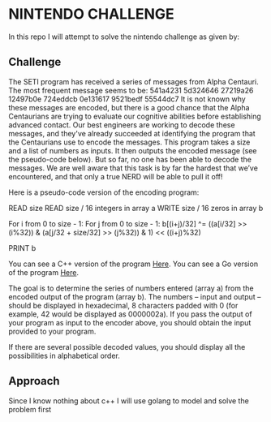 # NINTENDO CHALLENGE

In this repo I will attempt to solve the nintendo challenge as given by:

## Challenge

The SETI program has received a series of messages from Alpha Centauri. The most frequent message seems to be: 541a4231 5d324646 27219a26 12497b0e 724eddcb 0e131617 9521bedf 55544dc7
It is not known why these messages are encoded, but there is a good chance that the Alpha Centaurians are trying to evaluate our cognitive abilities before establishing advanced contact.
Our best engineers are working to decode these messages, and they've already succeeded at identifying the program that the Centaurians use to encode the messages. This program takes a size and a list of numbers as inputs. It then outputs the encoded message (see the pseudo-code below).
But so far, no one has been able to decode the messages. We are well aware that this task is by far the hardest that we’ve encountered, and that only a true NERD will be able to pull it off!

Here is a pseudo-code version of the encoding program:
 
READ size
READ size / 16 integers in array a
WRITE size / 16 zeros in array b

For i from 0 to size - 1:
    For j from 0 to size - 1:
        b[(i+j)/32] ^= ((a[i/32] >> (i%32)) & (a[j/32 + size/32] >> (j%32)) & 1) << ((i+j)%32)

PRINT b

You can see a C++ version of the program [Here](cpp/encoder.cpp).
You can see a Go version of the program [Here](go/encoder.go).

The goal is to determine the series of numbers entered (array a) from the encoded output of the program (array b). The numbers – input and output – should be displayed in hexadecimal, 8 characters padded with 0 (for example, 42 would be displayed as 0000002a).
If you pass the output of your program as input to the encoder above, you should obtain the input provided to your program.

If there are several possible decoded values, you should display all the possibilities in alphabetical order.

## Approach

Since I know nothing about c++ I will use golang to model and solve the problem first
